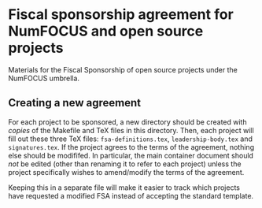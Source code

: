 # Fiscal sponsorship agreement for NumFOCUS and open source projects

Materials for the Fiscal Sponsorship of open source projects under the NumFOCUS umbrella.


## Creating a new agreement

For each project to be sponsored, a new directory should be created with
*copies* of the Makefile and TeX files in this directory. Then, each project
will fill out these three TeX files: `fsa-definitions.tex`, `leadership-body.tex`
and `signatures.tex`.  If the project agrees to the terms of the agreement,
nothing else should be modififed. In particular, the main container document
should *not* be edited (other than renaming it to refer to each project) unless
the project specifically wishes to amend/modify the terms of the agreement.

Keeping this in a separate file will make it easier to track which projects
have requested a modified FSA instead of accepting the standard template.
